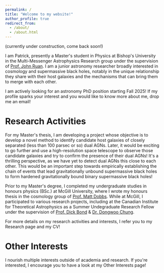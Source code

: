 ```yaml
---
permalink: /
title: "Welcome to my website!"
author_profile: true
redirect_from: 
  - /about/
  - /about.html
---
```

(currently under construction, come back soon!) 

I am Patrick, presently a Master's student in Physics at Bishop's University in the Multi-Messenger Astrophysics Research group under the supervision of [Prof. John Ruan](https://gamma-research.space/). I am a junior astronomy researcher broadly interested in cosmology and supermassive black holes, notably in the unique relationship they share with their host galaxies and the mechanisms that can bring them to merge with each other. 

I am actively looking for an astronomy PhD position starting Fall 2025! If my profile sparks your interest and you would like to know more about me, drop me an email!


Research Activities
======
For my Master's thesis, I am developing a project whose objective is to develop a novel method to identify candidate host galaxies of closely separated (less than 100 parsec or so) dual AGNs. Later, it would be exciting to go further and use a high-resolution space telescope to observe those candidate galaxies and try to confirm the presence of their dual AGNs! It's a thrilling perspective, as we have yet to detect dual AGNs this close to each other. This would be an important step towards empirically establishing the chain of events that lead gravitationally unbound supermassive black holes to form hardened gravitationally bound binary supermassive black holes! 

Prior to my Master's degree, I completed my undergraduate studies in honours physics (BSc.) at McGill University, where I wrote my honours thesis in the cosmology group of [Prof. Matt Dobbs](https://sites.google.com/a/mcgillcosmology.ca/mcgillcosmology/matt-dobbs). While at McGill, I participated to various research projects, including at the Canadian Institute for Theoretical Astrophysics as a Summer Undegraduate Research Fellow under the supervision of [Prof. Dick Bond](https://www.cita.utoronto.ca/~bond/) & [Dr. Dongwoo Chung](https://dongwooc.com/).

For more details on my research activities and interests, I refer you to my Research page and my CV!



Other Interests
======
I nourish multiple interests outside of academia and research. If you're interested, I encourage you to have a look at my Other Interests page!
